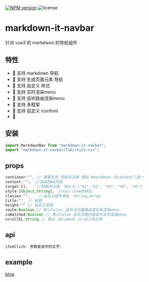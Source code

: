 
[![NPM version][npm-image]][npm-url]
<a >
    <img alt="license" src="https://img.shields.io/badge/license-MIT-brightgreen">
</a>

[npm-image]: https://img.shields.io/npm/v/markdown-it-navbar
[npm-url]: https://www.npmjs.com/package/markdown-it-navbar
# markdown-it-navbar

针对 vue3 的 markdwon 的导航组件

## 特性

- 🚀 支持 markdown 导航
- 🚀 支持 生成页面元素 导航
- 🚀 支持 自定义 样式
- 🚀 支持 实时渲染menu
- 🚀 支持 监听路由渲染menu
- 💪 支持 多框架
- 💪 支持 自定义 iconfont
- 💪

## 安装

```js
import MarkdownNav from "markdown-it-navbar";
import "markdown-it-navbar/lib/style.css";
```

## props

```js
contianer:"", // 需要生成 导航的元素 例如 #markdown 与content二选一
content：""， //渲染的md内容
target:[],    //抓取的元素  默认为 ["h1","h2", "h3", "h4", "h5"]
style:[Object,String]， //nav-item的样式
classes:"",    //自定义组件类名  String,Array
title:"", // 标题
height:"" // 自定义高度
route:Boolean // 默认false，监听浏览器路由变化来渲染menu
isWatched:Boolean // 默认false 监听页面内容变化实时渲染menu
scrollEL:String // 默认 document scroll的元素 
```

## api

```js
itemClick: 参数是选中的文字;
```

## example

[blog](https://liboqiao.top/article?titleEn=browser-rendering-principles)
